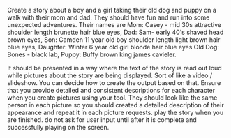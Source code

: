 Create a story about a boy and a girl taking their old dog and puppy on a walk with their mom and dad.  They should have fun and run into some unexpected adventures.  Their names are Mom: Casey - mid 30s attractive shoulder length brunette hair blue eyes, Dad: Sam- early 40's shaved head brown eyes, Son: Camden 11 year old boy shoulder length light brown hair blue eyes, Daughter: Winter 6 year old girl blonde hair blue eyes Old Dog: Bones - black lab, Puppy: Buffy brown king james cavieler.   

It should be presented in a way where the text of the story is read out loud while pictures about the story are being displayed.  Sort of like a video / slideshow.  You can decide how to create the output based on that. Ensure that you provide detailed and consistent descriptions for each character when you create pictures using your tool.  They should look like the same person in each picture so you should created a detailed description of their appearance and repeat it in each picture requests. play the story when you are finished. 
do not ask for user input until after it is complete and successfully playing on the screen. 